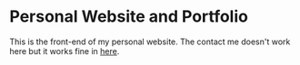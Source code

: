 # Personal Website and Portfolio
<p> This is the front-end of my personal website. The contact me doesn't work here but it works fine in <a href="https://srivastava-ojas.000webhostapp.com/">here</a>.</p>
